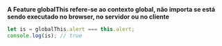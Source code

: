 <strong>
  A Feature globalThis refere-se ao contexto global, não importa se está sendo executado no browser, no servidor ou no cliente
</strong>

```javascript
let is = globalThis.alert === this.alert;
console.log(is); // true
```

